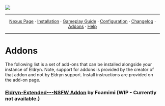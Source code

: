 <a href="https://youtu.be/XRIE02v7Ri4"><img src="https://i.imgur.com/tRwxNaE.png" target="_blank"></a>

---

<p align="center">
  <a href="https://www.nexusmods.com/skyrimspecialedition/mods/83334/">Nexus Page</a> ·
  <a href="README.md">Installation</a> ·
  <a href="GAMEPLAY.md">Gameplay Guide</a> ·
  <a href="CONFIGURATION.md">Configuration</a> ·
  <a href="CHANGELOG.md">Changelog</a> ·
  <a href="ADDONS.md">Addons</a> ·
  <a href="HELP.md">Help</a>
</p>

---

# Addons

The following list is a set of add-ons that can be installed alongside your instance of Eldryn. Note, support for addons is provided by the creator of that addon and not by Eldryn support. Install instructions are provided on the add-on page.

### [Eldryn-Extended---NSFW Addon](X) by Foamimi (WIP - Currently not available.)
